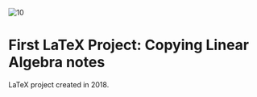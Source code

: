 <p href="https://imgbb.com/"><img src="https://i.ibb.co/qgpCDY8/lat.png" alt="10" border="0"></p>

# First LaTeX Project: Copying Linear Algebra notes

LaTeX project created in 2018. 
